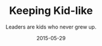 ---
title: Keeping Kid-like
date: 2015-05-29
subtitle: Leaders are kids who never grew up.
link: http://v8.mlgrto.com/post/139964745372/keeping-kid-like
---